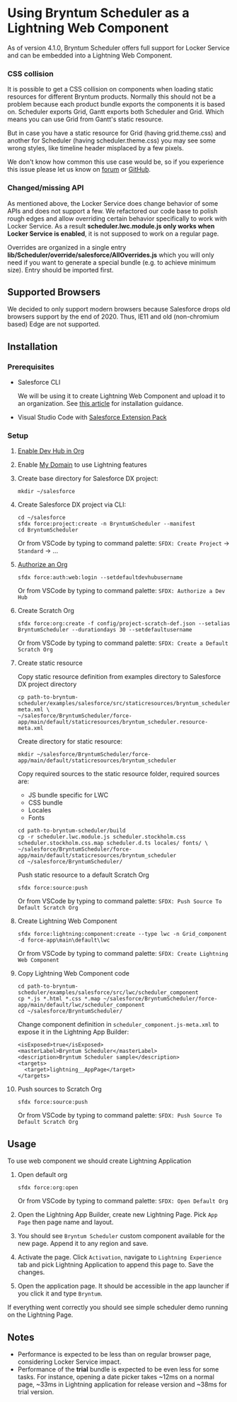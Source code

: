 # Using Bryntum Scheduler as a Lightning Web Component

As of version 4.1.0, Bryntum Scheduler offers full support for Locker Service and can be embedded into a Lightning
Web Component.

### CSS collision

It is possible to get a CSS collision on components when loading static resources for different Bryntum products. Normally
this should not be a problem because each product bundle exports the components it is based on. Scheduler exports Grid, Gantt
exports both Scheduler and Grid. Which means you can use Grid from Gantt's static resource.

But in case you have a static resource for Grid (having grid.theme.css) and another for Scheduler (having scheduler.theme.css)
you may see some wrong styles, like timeline header misplaced by a few pixels.

We don't know how common this use case would be, so if you experience this issue please let us know on [forum](https://bryntum.com/forum/)
or [GitHub](https://github.com/bryntum/support/issues).

### Changed/missing API

As mentioned above, the Locker Service does change behavior of some APIs and does not support a few. We refactored our
code base to polish rough edges and allow overriding certain behavior specifically to work with Locker Service. As a result
**scheduler.lwc.module.js only works when Locker Service is enabled**, it is not supposed to work on a regular page.

Overrides are organized in a single entry **lib/Scheduler/override/salesforce/AllOverrides.js** which you will only need if you want to generate a
special bundle (e.g. to achieve minimum size). Entry should be imported first.

## Supported Browsers

We decided to only support modern browsers because Salesforce drops old browsers support by the end of 2020. Thus, IE11
and old (non-chromium based) Edge are not supported. 

## Installation

### Prerequisites

* Salesforce CLI

    We will be using it to create Lightning Web Component and upload it to an organization.
    See [this article](https://developer.salesforce.com/docs/atlas.en-us.sfdx_setup.meta/sfdx_setup/sfdx_setup_intro.htm)
    for installation guidance.
    
* Visual Studio Code with [Salesforce Extension Pack](https://marketplace.visualstudio.com/items?itemName=salesforce.salesforcedx-vscode)

### Setup

1. [Enable Dev Hub in Org](https://developer.salesforce.com/docs/atlas.en-us.sfdx_setup.meta/sfdx_setup/sfdx_setup_enable_devhub.htm)

2. Enable [My Domain](https://help.salesforce.com/articleView?id=domain_name_overview.htm&type=5) to use Lightning features

2. Create base directory for Salesforce DX project:
    ```
    mkdir ~/salesforce
    ```
    
3. Create Salesforce DX project via CLI:
    ```
    cd ~/salesforce
    sfdx force:project:create -n BryntumScheduler --manifest
    cd BryntumScheduler
    ```
    Or from VSCode by typing to command palette: `SFDX: Create Project` -> `Standard` -> ...

4. [Authorize an Org](https://developer.salesforce.com/docs/atlas.en-us.sfdx_dev.meta/sfdx_dev/sfdx_dev_auth_web_flow.htm)
    ```
    sfdx force:auth:web:login --setdefaultdevhubusername
    ```
    Or from VSCode by typing to command palette: `SFDX: Authorize a Dev Hub`

5. Create Scratch Org
    ```
    sfdx force:org:create -f config/project-scratch-def.json --setalias BryntumScheduler --durationdays 30 --setdefaultusername
    ```
    Or from VSCode by typing to command palette: `SFDX: Create a Default Scratch Org`

6. Create static resource

    Copy static resource definition from examples directory to Salesforce DX project directory 
    ```
    cp path-to-bryntum-scheduler/examples/salesforce/src/staticresources/bryntum_scheduler.resource-meta.xml \
    ~/salesforce/BryntumScheduler/force-app/main/default/staticresources/bryntum_scheduler.resource-meta.xml
    ```
   
    Create directory for static resource:
    ```
    mkdir ~/salesforce/BryntumScheduler/force-app/main/default/staticresources/bryntum_scheduler
    ```
   
    Copy required sources to the static resource folder, required sources are:
    - JS bundle specific for LWC
    - CSS bundle
    - Locales
    - Fonts
    ```
    cd path-to-bryntum-scheduler/build
    cp -r scheduler.lwc.module.js scheduler.stockholm.css scheduler.stockholm.css.map scheduler.d.ts locales/ fonts/ \
    ~/salesforce/BryntumScheduler/force-app/main/default/staticresources/bryntum_scheduler
    cd ~/salesforce/BryntumScheduler/
    ```

    Push static resource to a default Scratch Org
    ```
    sfdx force:source:push
    ```
    Or from VSCode by typing to command palette: `SFDX: Push Source To Default Scratch Org`
   
7. Create Lightning Web Component

    ```
    sfdx force:lightning:component:create --type lwc -n Grid_component -d force-app\main\default\lwc
    ```
   Or from VSCode by typing to command palette: `SFDX: Create Lightning Web Component`

8. Copy Lightning Web Component code

    ```
    cd path-to-bryntum-scheduler/examples/salesforce/src/lwc/scheduler_component
    cp *.js *.html *.css *.map ~/salesforce/BryntumScheduler/force-app/main/default/lwc/scheduler_component
    cd ~/salesforce/BryntumScheduler/
    ```
   
   Change component definition in `scheduler_component.js-meta.xml` to expose it in the Lightning App Builder:
   ```
   <isExposed>true</isExposed>
   <masterLabel>Bryntum Scheduler</masterLabel>
   <description>Bryntum Scheduler sample</description>
   <targets>
     <target>lightning__AppPage</target>
   </targets>
   ```

9. Push sources to Scratch Org
    
    ```
    sfdx force:source:push
    ```
    Or from VSCode by typing to command palette: `SFDX: Push Source To Default Scratch Org`
    
## Usage

To use web component we should create Lightning Application 

1. Open default org
    ```
    sfdx force:org:open
    ```
    Or from VSCode by typing to command palette: `SFDX: Open Default Org`
    
2. Open the Lightning App Builder, create new Lightning Page. Pick `App Page` then page name and layout.

3. You should see `Bryntum Scheduler` custom component available for the new page. Append it to any region and save.

4. Activate the page. Click `Activation`, navigate to `Lightning Experience` tab and pick Lightning Application to append
this page to. Save the changes.

5. Open the application page. It should be accessible in the app launcher if you click it and type `Bryntum`.

If everything went correctly you should see simple scheduler demo running on the Lightning Page.


## Notes

* Performance is expected to be less than on regular browser page, considering Locker Service impact.
* Performance of the **trial** bundle is expected to be even less for some tasks. For instance, opening a date picker
takes ~12ms on a normal page, ~33ms in Lightning application for release version and ~38ms for trial version.
